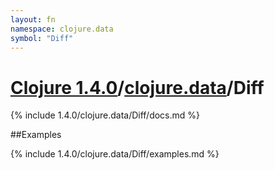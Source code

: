 ```yaml
---
layout: fn
namespace: clojure.data
symbol: "Diff"
---
```


# [Clojure 1.4.0](../../)/[clojure.data](../)/Diff

{% include 1.4.0/clojure.data/Diff/docs.md %}

##Examples

{% include 1.4.0/clojure.data/Diff/examples.md %}

